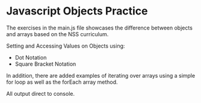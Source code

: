 # Javascript Objects Practice

The exercises in the main.js file showcases the difference between objects and arrays based on the NSS curriculum.

Setting and Accessing Values on Objects using:

- Dot Notation
- Square Bracket Notation

In addition, there are added examples of iterating over arrays using a simple for loop as well as the forEach array method.

All output direct to console.
